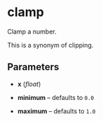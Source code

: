# clamp

Clamp a number.

This is a synonym of clipping.

## Parameters

- **x** (*float*)

- **minimum** – defaults to `0.0`

- **maximum** – defaults to `1.0`




